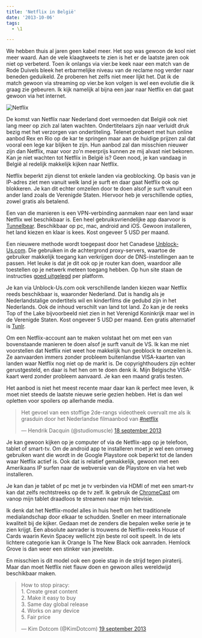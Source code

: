 ```yaml
---
title: 'Netflix in België'
date: '2013-10-06'
tags: 
  - \1

---
```


We hebben thuis al jaren geen kabel meer. Het sop was gewoon de kool niet meer waard. Aan de vele klaagtweets te zien is het er de laatste jaren ook niet op verbeterd. Toen ik onlangs via vier.be keek naar een match van de Rode Duivels bleek het erbarmelijke niveau van de reclame nog verder naar beneden geduikeld. Ze proberen het zelfs niet meer lijkt het. Dat ik de match gewoon via streaming op vier.be kon volgen is wel een evolutie die ik graag zie gebeuren. Ik kijk namelijk al bijna een jaar naar Netflix en dat gaat gewoon via het internet.

![Netflix](Netflix.jpeg)

De komst van Netflix naar Nederland doet vermoeden dat België ook niet lang meer op zich zal laten wachten. Ondertitelaars zijn naar verluidt druk bezig met het verzorgen van ondertiteling. Telenet probeert met hun online aanbod Rex en Rio op de kar te springen maar aan de huidige prijzen zal dat vooral een lege kar blijken te zijn. Hun aanbod zal dan misschien nieuwer zijn dan Netflix, maar voor zo'n meerprijs kunnen ze mij alvast niet bekoren. Kan je niet wachten tot Netflix in België is? Geen nood, je kan vandaag in België al redelijk makkelijk kijken naar Netflix.

Netflix beperkt zijn dienst tot enkele landen via geoblocking. Op basis van je IP-adres ziet men vanuit welk land je surft en daar gaat Netflix ook op blokkeren. Je kan dit echter omzeilen door te doen alsof je surft vanuit een ander land zoals de Verenigde Staten. Hiervoor heb je verschillende opties, zowel gratis als betalend.

Een van die manieren is een VPN-verbinding aanmaken naar een land waar Netflix wel beschikbaar is. Een heel gebruiksvriendelijke app daarvoor is [Tunnelbear](http://www.tunnelbear.com). Beschikbaar op pc, mac, android and iOS. Gewoon installeren, het land kiezen en klaar is kees. Kost ongeveer 5 USD per maand.

Een nieuwere methode wordt toegepast door het Canadese [Unblock-Us.com](https://www.unblock-us.com/). Die gebruiken in de achtergrond proxy-servers, waartoe de gebruiker makkelijk toegang kan verkrijgen door de DNS-instellingen aan te passen. Het leuke is dat je dit ook op je router kan doen, waardoor alle toestellen op je netwerk meteen toegang hebben. Op hun site staan de instructies [goed uitgelegd](http://www.unblock-us.com/how-to-set-up/) per platform.

Je kan via Unblock-Us.com ook verschillende landen kiezen waar Netflix reeds beschikbaar is, waaronder Nederland. Dat is handig als je Nederlandstalige ondertitels wil en kinderfilms die gedubd zijn in het Nederlands. Ook de inhoud verschilt van land tot land. Zo kan je de reeks Top of the Lake bijvoorbeeld niet zien in het Verenigd Koninkrijk maar wel in de Verenigde Staten. Kost ongeveer 5 USD per maand. Een gratis alternatief is [Tunlr](http://tunlr.net/).

Om een Netflix-account aan te maken volstaat het om met een van bovenstaande manieren te doen alsof je surft vanuit de VS. Ik kan me niet voorstellen dat Netflix niet weet hoe makkelijk hun geoblock te omzeilen is. Ze aanvaarden immers zonder probleem buitenlandse VISA-kaarten van landen waar Netflix nog niet op de markt is. De copyrighthouders zijn echter gerustgesteld, en daar is het hen om te doen denk ik. Mijn Belgische VISA-kaart werd zonder probleem aanvaard. Je kan een maand gratis testen.

Het aanbod is niet het meest recente maar daar kan ik perfect mee leven, ik moet niet steeds de laatste nieuwe serie gezien hebben. Het is dan wel opletten voor spoilers op allerhande media.

<blockquote class="twitter-tweet" data-lang="nl"><p lang="nl" dir="ltr">Het gevoel van een stoffige 2de-rangs videotheek overvalt me als ik grasduin door het Nederlandse filmaanbod van <a href="https://twitter.com/hashtag/netflix?src=hash&amp;ref_src=twsrc%5Etfw">#netflix</a></p>&mdash; Hendrik Dacquin (@studiomuscle) <a href="https://twitter.com/studiomuscle/status/380236620764823552?ref_src=twsrc%5Etfw">18 september 2013</a></blockquote>

Je kan gewoon kijken op je computer of via de Netflix-app op je telefoon, tablet of smart-tv. Om de android app te installeren moet je wel een omweg gebruiken want die wordt in de Google Playstore ook beperkt tot de landen waar Netflix actief is. Ook dat is relatief gemakkelijk, gewoon met een Amerikaans IP surfen naar de webversie van de Playstore en via het web installeren.

Je kan dan je tablet of pc met je tv verbinden via HDMI of met een smart-tv kan dat zelfs rechtstreeks op de tv zelf. Ik gebruik de [ChromeCast](http://www.google.com/intl/en/chrome/devices/chromecast/#netflix) om vanop mijn tablet draadloos te streamen naar mijn televisie.

Ik denk dat het Netflix-model alles in huis heeft om het traditionele medialandschap door elkaar te schudden. Sneller en meer internationale kwaliteit bij de kijker. Gedaan met de zenders die bepalen welke serie je te zien krijgt. Een absolute aanrader is trouwens de Netflix-reeks House of Cards waarin Kevin Spacey wellicht zijn beste rol ooit speelt. In de iets lichtere categorie kan ik Orange Is The New Black ook aanraden. Hemlock Grove is dan weer een stinker van jewelste.

En misschien is dit model ook een goeie stap in de strijd tegen piraterij. Maar dan moet Netflix niet flauw doen en gewoon alles wereldwijd beschikbaar maken.

<blockquote class="twitter-tweet" data-lang="nl"><p lang="en" dir="ltr">How to stop piracy:<br>1. Create great content<br>2. Make it easy to buy<br>3. Same day global release<br>4. Works on any device<br>5. Fair price</p>&mdash; Kim Dotcom (@KimDotcom) <a href="https://twitter.com/KimDotcom/status/380757105298268160?ref_src=twsrc%5Etfw">19 september 2013</a></blockquote>
<script async src="https://platform.twitter.com/widgets.js" charset="utf-8"></script>



